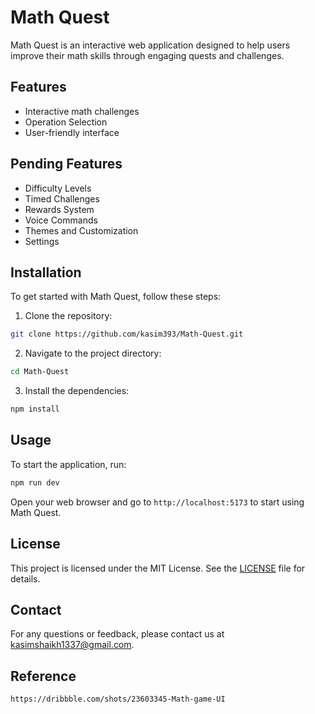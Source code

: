 # Math Quest

Math Quest is an interactive web application designed to help users improve their math skills through engaging quests and challenges.

## Features

- Interactive math challenges
- Operation Selection
- User-friendly interface

## Pending Features

- Difficulty Levels
- Timed Challenges
- Rewards System
- Voice Commands
- Themes and Customization
- Settings

## Installation

To get started with Math Quest, follow these steps:

1. Clone the repository:

```bash
git clone https://github.com/kasim393/Math-Quest.git
```

2. Navigate to the project directory:

```bash
cd Math-Quest
```

3. Install the dependencies:

```bash
npm install
```

## Usage

To start the application, run:

```bash
npm run dev
```

Open your web browser and go to `http://localhost:5173` to start using Math Quest.

## License

This project is licensed under the MIT License. See the [LICENSE](LICENSE) file for details.

## Contact

For any questions or feedback, please contact us at [kasimshaikh1337@gmail.com](mailto:kasimshaikh1337@gmail.com).

## Reference

`https://dribbble.com/shots/23603345-Math-game-UI`
